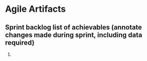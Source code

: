 # Agile Artifacts #
## Sprint backlog list of achievables (annotate changes made during sprint, including data required)
1. 